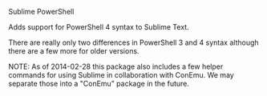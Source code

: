 Sublime PowerShell

Adds support for PowerShell 4 syntax to Sublime Text. 

There are really only two differences in PowerShell 3 and 4 syntax although there are a few more for older versions.

NOTE: 
As of 2014-02-28 this package also includes a few helper commands for using Sublime in collaboration with ConEmu. 
We may separate those into a "ConEmu" package in the future.


